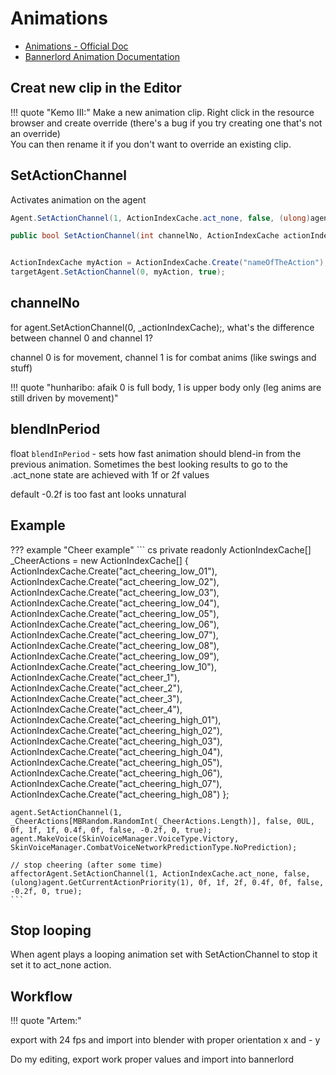 # Animations

* [Animations - Official Doc](https://moddocs.bannerlord.com/asset-management/asset-types/animations/)
* [Bannerlord Animation Documentation](https://docs.google.com/document/d/1fTZ80cahM0A4bgmTa9ermnBZiQY2APJ_sEXz22oKRjo/edit?tab=t.0)


## Creat new clip in the Editor

!!! quote "Kemo III:"
    Make a new animation clip. Right click in the resource browser and create override (there's a bug if you try creating one that's not an override)<br>
    You can then rename it if you don't want to override an existing clip.

## SetActionChannel

Activates animation on the agent

``` cs
Agent.SetActionChannel(1, ActionIndexCache.act_none, false, (ulong)agent.GetCurrentActionPriority(1), 0f, 1f, 2f, 0.4f, 0f, false, -0.2f, 0, true);

public bool SetActionChannel(int channelNo, ActionIndexCache actionIndexCache, bool ignorePriority = false, ulong additionalFlags = 0UL, float blendWithNextActionFactor = 0f, float actionSpeed = 1f, float blendInPeriod = -0.2f, float blendOutPeriodToNoAnim = 0.4f, float startProgress = 0f, bool useLinearSmoothing = false, float blendOutPeriod = -0.2f, int actionShift = 0, bool forceFaceMorphRestart = true)


ActionIndexCache myAction = ActionIndexCache.Create("nameOfTheAction");
targetAgent.SetActionChannel(0, myAction, true);
```

## channelNo

for agent.SetActionChannel(0, _actionIndexCache);, what's the difference between channel 0 and channel 1?

channel 0 is for movement, channel 1 is for combat anims (like swings and stuff)


!!! quote "hunharibo: afaik 0 is full body, 1 is upper body only (leg anims are still driven by movement)"


## blendInPeriod

float `blendInPeriod` - sets how fast animation should blend-in from the previous animation. Sometimes the best looking results to go to the .act_none state are achieved with 1f or 2f values

default -0.2f is too fast ant looks unnatural


## Example

??? example "Cheer example"
    ``` cs
    private readonly ActionIndexCache[] _CheerActions = new ActionIndexCache[]
    {
        ActionIndexCache.Create("act_cheering_low_01"),
        ActionIndexCache.Create("act_cheering_low_02"),
        ActionIndexCache.Create("act_cheering_low_03"),
        ActionIndexCache.Create("act_cheering_low_04"),
        ActionIndexCache.Create("act_cheering_low_05"),
        ActionIndexCache.Create("act_cheering_low_06"),
        ActionIndexCache.Create("act_cheering_low_07"),
        ActionIndexCache.Create("act_cheering_low_08"),
        ActionIndexCache.Create("act_cheering_low_09"),
        ActionIndexCache.Create("act_cheering_low_10"),
        ActionIndexCache.Create("act_cheer_1"),
        ActionIndexCache.Create("act_cheer_2"),
        ActionIndexCache.Create("act_cheer_3"),
        ActionIndexCache.Create("act_cheer_4"),
        ActionIndexCache.Create("act_cheering_high_01"),
        ActionIndexCache.Create("act_cheering_high_02"),
        ActionIndexCache.Create("act_cheering_high_03"),
        ActionIndexCache.Create("act_cheering_high_04"),
        ActionIndexCache.Create("act_cheering_high_05"),
        ActionIndexCache.Create("act_cheering_high_06"),
        ActionIndexCache.Create("act_cheering_high_07"),
        ActionIndexCache.Create("act_cheering_high_08")
    };

    agent.SetActionChannel(1, _CheerActions[MBRandom.RandomInt(_CheerActions.Length)], false, 0UL, 0f, 1f, 1f, 0.4f, 0f, false, -0.2f, 0, true);
    agent.MakeVoice(SkinVoiceManager.VoiceType.Victory, SkinVoiceManager.CombatVoiceNetworkPredictionType.NoPrediction);

    // stop cheering (after some time)
    affectorAgent.SetActionChannel(1, ActionIndexCache.act_none, false, (ulong)agent.GetCurrentActionPriority(1), 0f, 1f, 2f, 0.4f, 0f, false, -0.2f, 0, true);
    ```


## Stop looping

When agent plays a looping animation set with SetActionChannel to stop it set it to act_none action.


## Workflow

!!! quote "Artem:"

export with 24 fps and import into blender with proper orientation x and - y

Do my editing, export work proper values and import into bannerlord